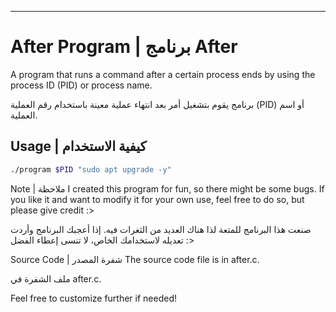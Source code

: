 ---

# After Program | برنامج After

A program that runs a command after a certain process ends by using the process ID (PID) or process name.

برنامج يقوم بتشغيل أمر بعد انتهاء عملية معينة باستخدام رقم العملية (PID) أو اسم العملية.

## Usage | كيفية الاستخدام

```bash
./program $PID "sudo apt upgrade -y"
```
Note | ملاحظة
I created this program for fun, so there might be some bugs. If you like it and want to modify it for your own use, feel free to do so, but please give credit :>

صنعت هذا البرنامج للمتعة لذا هناك العديد من الثغرات فيه. إذا أعجبك البرنامج وأردت تعديله لاستخدامك الخاص، لا تنسى إعطاء الفضل :>

Source Code | شفرة المصدر
The source code file is in after.c.

ملف الشفرة في after.c.

Feel free to customize further if needed!
